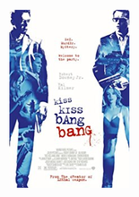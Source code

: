  [![Kiss Kiss Bang Bang](../images/Kiss_Kiss_Bang_Bang_2005.jpg)](http://www.imdb.com/title/tt0373469)